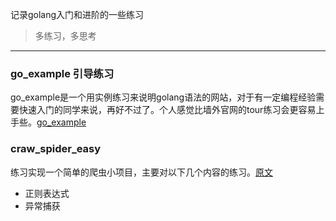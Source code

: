 记录golang入门和进阶的一些练习
> 多练习，多思考
---
### go_example 引导练习
go_example是一个用实例练习来说明golang语法的网站，对于有一定编程经验需要快速入门的同学来说，再好不过了。个人感觉比墙外官网的tour练习会更容易上手些。[go_example](https://books.studygolang.com/gobyexample/variables/)

### craw_spider_easy
练习实现一个简单的爬虫小项目，主要对以下几个内容的练习。[原文](https://studygolang.com/topics/8505)
- 正则表达式
-  异常捕获



